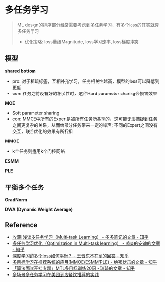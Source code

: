 # 多任务学习
> ML design的排序部分经常需要考虑到多任务学习，有多个loss的其实就算多任务学习
> - 优化策略: loss量级Magnitude, loss学习速率, loss梯度冲突


## 模型

**shared bottom**
- pro: 对于稀疏标签，互相补充学习，任务相关性越高，模型的loss可以降低到更低
- con: 任务之前没有好的相关性时，这种Hard parameter sharing会损害效果

**MOE**
- Soft parameter sharing
- con: MMOE中所有的Expert是被所有任务所共享的，这可能无法捕捉到任务之间更复杂的关系，从而给部分任务带来一定的噪声; 不同的Expert之间没有交互，联合优化的效果有所折扣


**MMOE**
- k个任务则适用k个门控网络

**ESMM**


**PLE**


## 平衡多个任务

**GradNorm**


**DWA (Dynamic Weight Average)**


## Reference
- [收藏|浅谈多任务学习（Multi-task Learning） - 多多笔记的文章 - 知乎](https://zhuanlan.zhihu.com/p/348873723)
- [多任务学习优化（Optimization in Multi-task learning） - 凉爽的安迪的文章 - 知乎](https://zhuanlan.zhihu.com/p/269492239)
- [深度学习的多个loss如何平衡？ - 王晋东不在家的回答 - 知乎](https://www.zhihu.com/question/375794498/answer/2307552166)
- [多目标学习在推荐系统的应用(MMOE/ESMM/PLE) - 绝密伏击的文章 - 知乎](https://zhuanlan.zhihu.com/p/291406172)
- [「算法面试开挂专题」MTL多目标训练20问 - 琦琦的文章 - 知乎](https://zhuanlan.zhihu.com/p/701647428)
- [多场景多任务学习在美团到店餐饮推荐的实践](https://tech.meituan.com/2023/03/23/recommendation-multi-scenario-task.html)

